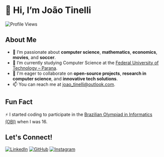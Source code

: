 # 👋 Hi, I’m João Tinelli

![Profile Views](https://komarev.com/ghpvc/?username=joao-tinelli&color=blue)

## About Me
- 👀 I’m passionate about **computer science**, **mathematics**, **economics**, **movies**, and **soccer**.
- 🌱 I’m currently studying Computer Science at the [Federal University of Technology – Parana](http://www.utfpr.edu.br/).
- 💼 I'm eager to collaborate on **open-source projects**, **research in computer science**, and **innovative tech solutions**.
- 📫 You can reach me at [joao_tinelli@outlook.com](mailto:joao_tinelli@outlook.com).

## Fun Fact
⚡ I started coding to participate in the [Brazilian Olympiad in Informatics (OBI)](http://olimpiada.ic.unicamp.br/) when I was 16.

## Let's Connect!
[![LinkedIn](https://img.shields.io/badge/-LinkedIn-blue?style=flat&logo=Linkedin&logoColor=white)](https://www.linkedin.com/in/jo%C3%A3o-tinelli-a9202530a/)
[![GitHub](https://img.shields.io/badge/-GitHub-black?style=flat&logo=github&logoColor=white)](https://github.com/joao-tinelli)
[![Instagram](https://img.shields.io/badge/-Instagram-E4405F?style=flat&logo=instagram&logoColor=white)](https://www.instagram.com/joao_lucastinelli/)
